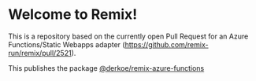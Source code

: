 # Welcome to Remix!

This is a repository based on the currently open Pull Request for an Azure Functions/Static Webapps adapter (https://github.com/remix-run/remix/pull/2521).

This publishes the package [@derkoe/remix-azure-functions](https://www.npmjs.com/package/@derkoe/remix-azure-functions)
